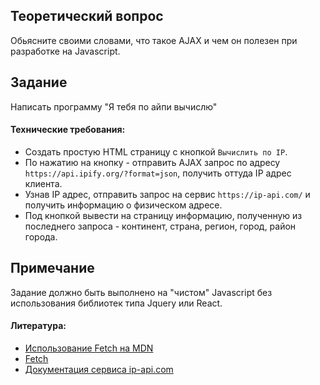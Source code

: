 ## Теоретический вопрос
Обьясните своими словами, что такое AJAX и чем он полезен при разработке на Javascript. 

## Задание
Написать программу "Я тебя по айпи вычислю"

#### Технические требования:
- Создать простую HTML страницу с кнопкой `Вычислить по IP`.
- По нажатию на кнопку - отправить AJAX запрос по адресу `https://api.ipify.org/?format=json`, получить оттуда IP адрес клиента.
- Узнав IP адрес, отправить запрос на сервис `https://ip-api.com/` и получить информацию о физическом адресе.
- Под кнопкой вывести на страницу информацию, полученную из последнего запроса - континент, страна, регион, город, район города.

## Примечание
Задание должно быть выполнено на "чистом" Javascript без использования библиотек типа Jquery или React.

#### Литература:
- [Использование Fetch на MDN](https://developer.mozilla.org/ru/docs/Web/API/Fetch_API/Using_Fetch)
- [Fetch](https://learn.javascript.ru/fetch)
- [Документация сервиса ip-api.com](http://ip-api.com/docs/api:json)
